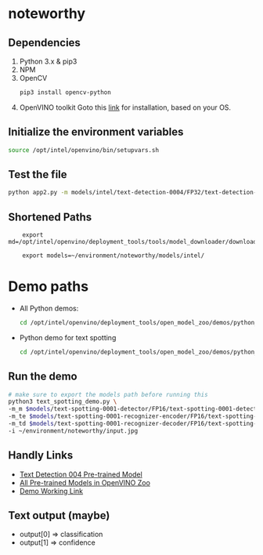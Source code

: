 # noteworthy

## Dependencies
1. Python 3.x & pip3
2. NPM
3. OpenCV
    ```sh
    pip3 install opencv-python
    ```
4. OpenVINO toolkit
    Goto this [link](https://software.intel.com/en-us/openvino-toolkit/choose-download?) for installation, based on your OS.

## Initialize the environment variables
```sh
source /opt/intel/openvino/bin/setupvars.sh
```

## Test the file
```sh
python app2.py -m models/intel/text-detection-0004/FP32/text-detection-0004.xml -i input.jpg
```

## Shortened Paths
```
    export md=/opt/intel/openvino/deployment_tools/tools/model_downloader/downloader.py
    
    export models=~/environment/noteworthy/models/intel/
```

# Demo paths
- All Python demos:
    ```sh
    cd /opt/intel/openvino/deployment_tools/open_model_zoo/demos/python_demo
    ```
- Python demo for text spotting
    ```sh
    cd /opt/intel/openvino/deployment_tools/open_model_zoo/demos/python_demos/text_spotting_demo
    ```

## Run the demo
```sh
# make sure to export the models path before running this
python3 text_spotting_demo.py \
-m_m $models/text-spotting-0001-detector/FP16/text-spotting-0001-detector.xml \
-m_te $models/text-spotting-0001-recognizer-encoder/FP16/text-spotting-0001-recognizer-encoder.xml \
-m_td $models/text-spotting-0001-recognizer-decoder/FP16/text-spotting-0001-recognizer-decoder.xml \
-i ~/environment/noteworthy/input.jpg
```

## Handly Links
- [Text Detection 004 Pre-trained Model](http://docs.openvinotoolkit.org/latest/_models_intel_text_detection_0004_description_text_detection_0004.html)
- [All Pre-trained Models in OpenVINO Zoo](https://software.intel.com/en-us/openvino-toolkit/documentation/pretrained-models)
- [Demo Working Link](http://docs.openvinotoolkit.org/latest/_demos_python_demos_text_spotting_demo_README.html)

## Text output (maybe)
- output[0] => classification
- output[1] => confidence

